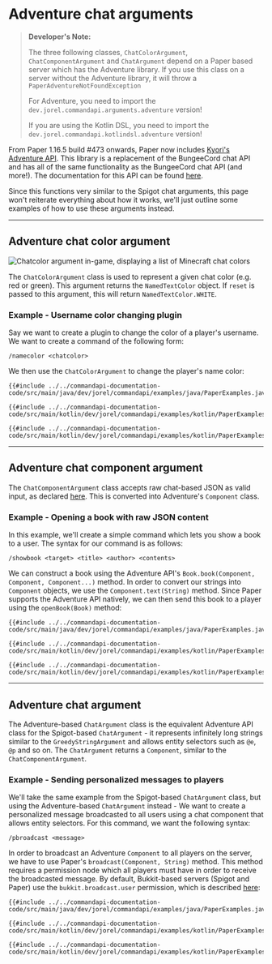 # Adventure chat arguments

> **Developer's Note:**
>
> The three following classes, `ChatColorArgument`, `ChatComponentArgument` and `ChatArgument` depend on a Paper based server which has the Adventure library. If you use this class on a server without the Adventure library, it will throw a `PaperAdventureNotFoundException`
>
> For Adventure, you need to import the `dev.jorel.commandapi.arguments.adventure` version!
>
> If you are using the Kotlin DSL, you need to import the `dev.jorel.commandapi.kotlindsl.adventure` version!

From Paper 1.16.5 build #473 onwards, Paper now includes [Kyori's Adventure API](https://github.com/KyoriPowered/adventure-platform). This library is a replacement of the BungeeCord chat API and has all of the same functionality as the BungeeCord chat API (and more!). The documentation for this API can be found [here](https://docs.adventure.kyori.net/index.html).

Since this functions very similar to the Spigot chat arguments, this page won't reiterate everything about how it works, we'll just outline some examples of how to use these arguments instead.

-----

## Adventure chat color argument

![Chatcolor argument in-game, displaying a list of Minecraft chat colors](./images/arguments/chatcolor.png)

The `ChatColorArgument` class is used to represent a given chat color (e.g. red or green). This argument returns the `NamedTextColor` object. If `reset` is passed to this argument, this will return `NamedTextColor.WHITE`.

<div class="example">

### Example - Username color changing plugin

Say we want to create a plugin to change the color of a player's username. We want to create a command of the following form:

```mccmd
/namecolor <chatcolor>
```

We then use the `ChatColorArgument` to change the player's name color:

<div class="multi-pre">

```java,Java
{{#include ../../commandapi-documentation-code/src/main/java/dev/jorel/commandapi/examples/java/PaperExamples.java:argumentChatAdventure1}}
```

```kotlin,Kotlin
{{#include ../../commandapi-documentation-code/src/main/kotlin/dev/jorel/commandapi/examples/kotlin/PaperExamples.kt:argumentChatAdventure1}}
```

```kotlin,Kotlin_DSL
{{#include ../../commandapi-documentation-code/src/main/kotlin/dev/jorel/commandapi/examples/kotlin/PaperExamplesKotlinDSL.kt:argumentChatAdventure1}}
```

</div>

</div>

-----

## Adventure chat component argument

The `ChatComponentArgument` class accepts raw chat-based JSON as valid input, as declared [here](https://minecraft.gamepedia.com/Raw_JSON_text_format). This is converted into Adventure's `Component` class.

<div class="example">

### Example - Opening a book with raw JSON content

In this example, we'll create a simple command which lets you show a book to a user. The syntax for our command is as follows:

```mccmd
/showbook <target> <title> <author> <contents>
```

We can construct a book using the Adventure API's `Book.book(Component, Component, Component...)` method. In order to convert our strings into `Component` objects, we use the `Component.text(String)` method. Since Paper supports the Adventure API natively, we can then send this book to a player using the `openBook(Book)` method:

<div class="multi-pre">

```java,Java
{{#include ../../commandapi-documentation-code/src/main/java/dev/jorel/commandapi/examples/java/PaperExamples.java:argumentChatAdventure2}}
```

```kotlin,Kotlin
{{#include ../../commandapi-documentation-code/src/main/kotlin/dev/jorel/commandapi/examples/kotlin/PaperExamples.kt:argumentChatAdventure2}}
```

```kotlin,Kotlin_DSL
{{#include ../../commandapi-documentation-code/src/main/kotlin/dev/jorel/commandapi/examples/kotlin/PaperExamplesKotlinDSL.kt:argumentChatAdventure2}}
```

</div>

</div>

-----

## Adventure chat argument

The Adventure-based `ChatArgument` class is the equivalent Adventure API class for the Spigot-based `ChatArgument` - it represents infinitely long strings similar to the `GreedyStringArgument` and allows entity selectors such as `@e`, `@p` and so on. The `ChatArgument` returns a `Component`, similar to the `ChatComponentArgument`.

<div class="example">

### Example - Sending personalized messages to players

We'll take the same example from the Spigot-based `ChatArgument` class, but using the Adventure-based `ChatArgument` instead - We want to create a personalized message broadcasted to all users using a chat component that allows entity selectors. For this command, we want the following syntax:

```mccmd
/pbroadcast <message>
```

In order to broadcast an Adventure `Component` to all players on the server, we have to use Paper's `broadcast(Component, String)` method. This method requires a permission node which all players must have in order to receive the broadcasted message. By default, Bukkit-based servers (Spigot and Paper) use the `bukkit.broadcast.user` permission, which is described [here](https://bukkit.fandom.com/wiki/CraftBukkit_Commands#Additional_Permissions):

<div class="multi-pre">

```java,Java
{{#include ../../commandapi-documentation-code/src/main/java/dev/jorel/commandapi/examples/java/PaperExamples.java:argumentChatAdventure3}}
```

```kotlin,Kotlin
{{#include ../../commandapi-documentation-code/src/main/kotlin/dev/jorel/commandapi/examples/kotlin/PaperExamples.kt:argumentChatAdventure3}}
```

```kotlin,Kotlin_DSL
{{#include ../../commandapi-documentation-code/src/main/kotlin/dev/jorel/commandapi/examples/kotlin/PaperExamplesKotlinDSL.kt:argumentChatAdventure3}}
```

</div>

</div>
